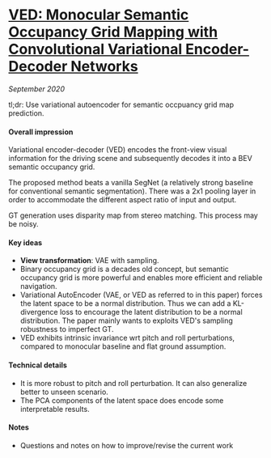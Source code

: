 # [VED: Monocular Semantic Occupancy Grid Mapping with Convolutional Variational Encoder-Decoder Networks](https://arxiv.org/abs/1804.02176)

_September 2020_

tl;dr: Use variational autoencoder for semantic occpuancy grid map prediction.

#### Overall impression
Variational encoder-decoder (VED) encodes the front-view visual information for the driving scene and subsequently decodes it into a BEV semantic occupancy grid. 

The proposed method beats a vanilla SegNet (a relatively strong baseline for conventional semantic segmentation). There was a 2x1 pooling layer in order to accommodate the different aspect ratio of input and output. 

GT generation uses disparity map from stereo matching. This process may be noisy.

#### Key ideas
- **View transformation**: VAE with sampling.
- Binary occupancy grid is a decades old concept, but semantic occupancy grid is more powerful and enables more efficient and reliable navigation.
- Variational AutoEncoder (VAE, or VED as referred to in this paper) forces the latent space to be a normal distribution. Thus we can add a KL-divergence loss to encourage the latent distribution to be a normal distribution. The paper mainly wants to exploits VED's sampling robustness to imperfect GT.
- VED exhibits intrinsic invariance wrt pitch and roll perturbations, compared to monocular baseline and flat ground assumption.

#### Technical details
- It is more robust to pitch and roll perturbation. It can also generalize better to unseen scenario.
- The PCA components of the latent space does encode some interpretable results. 

#### Notes
- Questions and notes on how to improve/revise the current work  

